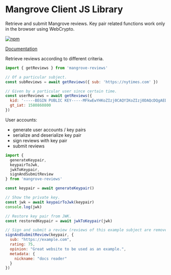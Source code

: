 # Mangrove Client JS Library

Retrieve and submit Mangrove reviews. Key pair related functions work only in the browser using WebCrypto.

[![npm](https://img.shields.io/npm/v/mangrove-reviews)](https://www.npmjs.com/package/mangrove-reviews)

[Documentation](https://js.mangrove.reviews/global.html)

Retrieve reviews according to different criteria.

```javascript
import { getReviews } from 'mangrove-reviews'

// Of a particular subject.
const subReviews = await getReviews({ sub: 'https://nytimes.com' })

// Given by a particular user since certain time.
const userReviews = await getReviews({
  kid: '-----BEGIN PUBLIC KEY-----MFkwEwYHKoZIzj0CAQYIKoZIzj0DAQcDQgAEDo6mN4kY6YFhpvF0u3hfVWD1RnDElPweX3U3KiUAx0dVeFLPAmeKdQY3J5agY3VspnHo1p/wH9hbZ63qPbCr6g==-----END PUBLIC KEY-----',
  gt_iat: 1580860800
})
```

User accounts:
- generate user accounts / key pairs
- serialize and deserialize key pair
- sign reviews with key pair
- submit reviews

```javascript
import {
  generateKeypair,
  keypairToJwk,
  jwkToKeypair,
  signAndSubmitReview
} from 'mangrove-reviews'

const keypair = await generateKeypair()

// Show the private key.
const jwk = await keypairToJwk(keypair)
console.log(jwk)

// Restore key pair from JWK.
const restoredKeypair = await jwkToKeypair(jwk)

// Sign and submit a review (reviews of this example subject are removed from the database).
signAndSubmitReview(keypair, {
  sub: "https://example.com",
  rating: 75,
  opinion: "Great website to be used as an example.",
  metadata: {
    nickname: "docs reader"
  }
})
```

